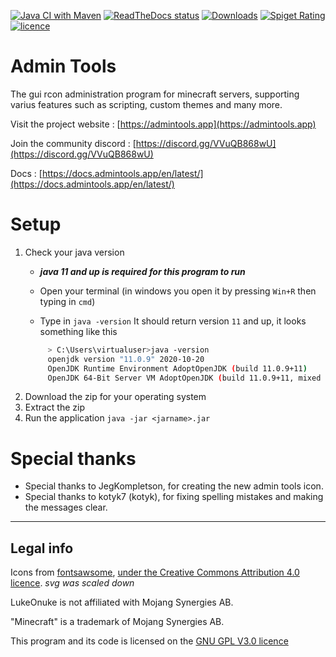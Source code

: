 [![Java CI with Maven](https://github.com/LukeOnuke/AdminTools/actions/workflows/maven.yml/badge.svg)](https://github.com/LukeOnuke/AdminTools/actions/workflows/maven.yml)
[![ReadTheDocs status](https://img.shields.io/readthedocs/admintools)](https://docs.admintools.app/en/latest/)
[![Downloads](https://img.shields.io/github/downloads/LukeOnuke/admintools/total?color=orange)]()
[![Spiget Rating](https://img.shields.io/spiget/stars/81484?color=orange)](https://www.spigotmc.org/resources/admin-tools.81484/)
[![licence](https://img.shields.io/github/license/lukeonuke/admintools?color=blue)](https://github.com/LukeOnuke/AdminTools/blob/master/LICENSE)


# Admin Tools

The gui rcon administration program for minecraft servers, supporting varius features such as scripting,
custom themes and many more.

Visit the project website : [https://admintools.app](https://admintools.app)

Join the community discord : [https://discord.gg/VVuQB868wU](https://discord.gg/VVuQB868wU)

Docs : [https://docs.admintools.app/en/latest/](https://docs.admintools.app/en/latest/)

# Setup
1. Check your java version
    - ***java 11 and up is required for this program to run***

    - Open your terminal (in windows you open it by pressing `Win+R` then typing in ```cmd```)

    - Type in `java -version`
      It should return version `11` and up, it looks something like this
   ```bash
        > C:\Users\virtualuser>java -version
        openjdk version "11.0.9" 2020-10-20
        OpenJDK Runtime Environment AdoptOpenJDK (build 11.0.9+11)
        OpenJDK 64-Bit Server VM AdoptOpenJDK (build 11.0.9+11, mixed mode)
   ```
2. Download the zip for your operating system
3. Extract the zip
4. Run the application
   ```java -jar <jarname>.jar```

# Special thanks
- Special thanks to JegKompletson, for creating the new admin tools icon.
- Special thanks to kotyk7 (kotyk), for fixing spelling mistakes and making the messages clear.
---

## Legal info
Icons from [fontsawsome](https://fontawesome.com/), [under the Creative Commons Attribution 4.0 licence](https://fontawesome.com/license). *svg was scaled down*

LukeOnuke is not affiliated with Mojang Synergies AB.

"Minecraft" is a trademark of Mojang Synergies AB. 

This program and its code is licensed on the [GNU GPL V3.0 licence](https://github.com/LukeOnuke/AdminTools/blob/master/LICENSE)
